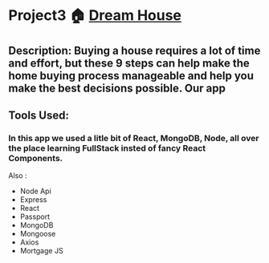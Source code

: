# Project3 :house:  [Dream House](https://newdreamhouse.herokuapp.com)
## Description: Buying a house requires a lot of time and effort, but these 9 steps can help make the home buying process manageable and help you make the best decisions possible. Our app 


## Tools Used: 
### In this app we used a litle bit of React, MongoDB, Node, all over the place learning FullStack insted of fancy React Components.
Also :
* Node Api
* Express 
* React
* Passport
* MongoDB
* Mongoose
* Axios
* Mortgage JS
